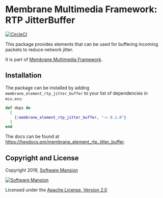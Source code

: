 # Membrane Multimedia Framework: RTP JitterBuffer

[![CircleCI](https://circleci.com/gh/membraneframework/membrane-element-rtp-jitter-buffer.svg?style=svg)](https://circleci.com/gh/membraneframework/membrane-element-rtp-jitter-buffer)

This package provides elements that can be used for buffering incoming packets
to reduce network jitter.

It is part of [Membrane Multimedia Framework](https://membraneframework.org).

## Installation

The package can be installed by adding `membrane_element_rtp_jitter_buffer` to your list of dependencies in `mix.exs`:

```elixir
def deps do
  [
    {:membrane_element_rtp_jitter_buffer, "~> 0.1.0"}
  ]
end
```

The docs can be found at <https://hexdocs.pm/membrane_element_rtp_jitter_buffer>.

## Copyright and License

Copyright 2019, [Software Mansion](https://swmansion.com/?utm_source=git&utm_medium=readme&utm_campaign=membrane)

[![Software Mansion](https://membraneframework.github.io/static/logo/swm_logo_readme.png)](https://swmansion.com/?utm_source=git&utm_medium=readme&utm_campaign=membrane)

Licensed under the [Apache License, Version 2.0](LICENSE)
